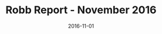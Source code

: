 ---
title: Robb Report - November 2016
date: 2016-11-01
summary_markdown: |
  Robb Report "Out of Their Shells" featuring Assael Baroque Tahitian Cultured Pearl Necklace. ​​
featured_image: /uploads/2016-11-01.jpg
---
